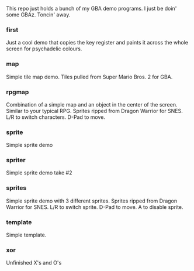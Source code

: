 This repo just holds a bunch of my GBA demo programs. I just be doin' some
GBAz. Toncin' away.

### first
Just a cool demo that copies the key register and paints it across the whole
screen for psychadelic colours.

### map
Simple tile map demo. Tiles pulled from Super Mario Bros. 2 for GBA.

### rpgmap
Combination of a simple map and an object in the center of the screen. Similar
to your typical RPG. Sprites ripped from Dragon Warrior for SNES. L/R to switch
characters. D-Pad to move.

### sprite
Simple sprite demo

### spriter
Simple sprite demo take #2

### sprites
Simple sprite demo with 3 different sprites. Sprites ripped from Dragon Warrior
 for SNES. L/R to switch sprite. D-Pad to move. A to disable sprite.

### template
Simple template.

### xor
Unfinished X's and O's
